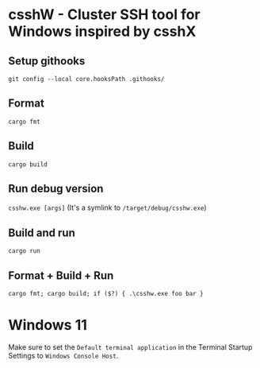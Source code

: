 # csshW - Cluster SSH tool for Windows inspired by csshX

## Setup githooks
`git config --local core.hooksPath .githooks/`

## Format
`cargo fmt`

## Build
`cargo build`

## Run debug version
`csshw.exe [args]`
(It's a symlink to `/target/debug/csshw.exe`)

## Build and run
`cargo run`

## Format + Build + Run
`cargo fmt; cargo build; if ($?) { .\csshw.exe foo bar }`

# Windows 11

Make sure to set the ``Default terminal application`` in the Terminal Startup Settings to ``Windows Console Host``.
